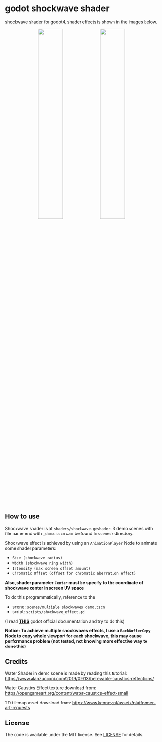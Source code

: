 # godot shockwave shader
shockwave shader for godot4, shader effects is shown in the images below.
<p align="center">
 <img src="https://github.com/shizu0817/godot-shockwave-shader/assets/54024777/91370bd6-e637-4399-8752-abcdc3d53b64" width="40%"/>
 <img src="https://github.com/shizu0817/godot-shockwave-shader/assets/54024777/4feedfbd-639e-4d39-b677-186714947204" width="40%"/>
</p>

## How to use
Shockwave shader is at `shaders/shockwave.gdshader`. 3 demo scenes with file name end with `_demo.tscn` can be found in `scenes\` directory.

Shockwave effect is achieved by using an `AnimationPlayer` Node to animate some shader parameters:
* `Size (shockwave radius)`
* `Width (shockwave ring width)`
* `Intensity (max screen offset amount)`
* `Chromatic Offset (offset for chromatic aberration effect)`

**Also, shader parameter `Center` must be specify to the coordinate of shockwave center in screen UV space**

To do this programmatically, reference to the
* scene: `scenes/multiple_shockwaves_demo.tscn`
* script: `scripts/shockwave_effect.gd`

(I read **[THIS](https://docs.godotengine.org/en/4.1/tutorials/2d/2d_transforms.html)** godot official documentation and try to do this)

**Notice: To achieve multiple shockwaves effects, I use a `BackBufferCopy` Node to copy whole viewport for each shockwave, this may cause performance problem (not tested, not knowing more effective way to done this)**

## Credits
Water Shader in demo scene is made by reading this tutorial: https://www.alanzucconi.com/2019/09/13/believable-caustics-reflections/

Water Caustics Effect texture download from: https://opengameart.org/content/water-caustics-effect-small

2D tilemap asset download from: https://www.kenney.nl/assets/platformer-art-requests

## License
The code is available under the MIT license. See [LICENSE](LICENSE) for details.
